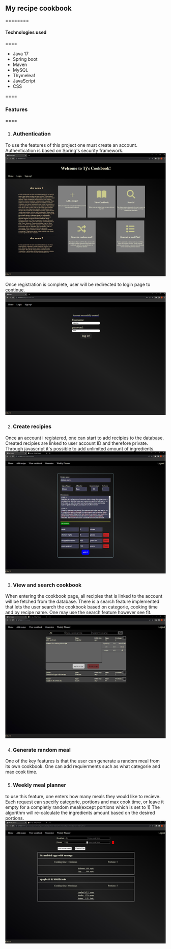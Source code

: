 

## My recipe cookbook 
========

#### Technologies used
====

* Java 17
* Spring boot
* Maven
* MySQL
* Thymeleaf
* JavaScript
* CSS

==== 

### Features
====

1. ### Authentication
To use the features of this project one must create an account. Authentication is based on Spring's security framework.
![My Image](images/LandingPage.jpg)

Once registration is complete, user will be redirected to login page to continue. 
![My Image](images/accountCreatedThenLogin.png)

2. ### Create recipies
Once an account i registered, one can start to add recipies to the database. Created recipies are linked to user account ID and therefore private.
Through javascript it's possible to add unlimited amount of ingredients.
![My Image](images/addRecipe.jpg)

3. ### View and search cookbook
When entering the cookbook page, all recipies that is linked to the account will be fetched from the database. There is a search feature implemented that 
lets the user search the cookbook based on categorie, cooking time and by recipe name. One may use the search feature however see fit.
![My Image](images/viewAllRecipies.jpg)

4. ### Generate random meal
One of the key features is that the user can generate a random meal from its own cookbook. One can add requierments such as what categorie and max cook time. 

5. ### Weekly meal planner
to use this feature, one enters how many meals they would like to recieve. Each request can specify categorie, portions and max cook time, or leave it empty for a completly random meal(except portions which is set to 1)
The algorithm will re-calculate the ingredients amount based on the desired portions.
![My Images](images/generateMeals.jpg)





